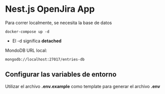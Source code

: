 # Nest.js OpenJira App

Para correr localmente, se necesita la base de datos

```text
docker-compose up -d
```

* El -d significa __detached__

MondoDB URL local:

```text
mongodb://localhost:27017/entries-db
```

## Configurar las variables de entorno

Utilizar el archivo __.env.example__ como template para generar el archivo __.env__
